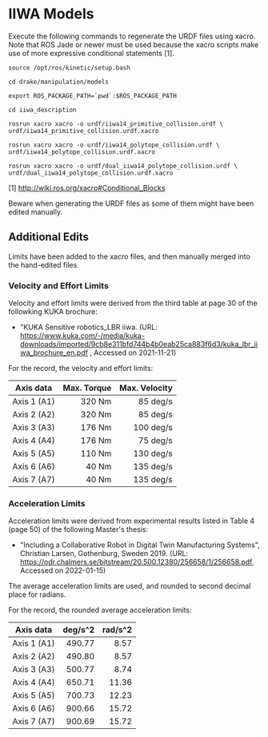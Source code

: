 # IIWA Models

Execute the following commands to regenerate the URDF files using xacro. Note
that ROS Jade or newer must be used because the xacro scripts make use of more
expressive conditional statements [1].

```
source /opt/ros/kinetic/setup.bash

cd drake/manipulation/models

export ROS_PACKAGE_PATH=`pwd`:$ROS_PACKAGE_PATH

cd iiwa_description

rosrun xacro xacro -o urdf/iiwa14_primitive_collision.urdf \
urdf/iiwa14_primitive_collision.urdf.xacro

rosrun xacro xacro -o urdf/iiwa14_polytope_collision.urdf \
urdf/iiwa14_polytope_collision.urdf.xacro

rosrun xacro xacro -o urdf/dual_iiwa14_polytope_collision.urdf \
urdf/dual_iiwa14_polytope_collision.urdf.xacro
```

[1] http://wiki.ros.org/xacro#Conditional_Blocks

Beware when generating the URDF files as some of them might have been edited
manually.

## Additional Edits

Limits have been added to the xacro files, and then manually merged into the
hand-edited files.

### Velocity and Effort Limits

Velocity and effort limits were derived from the third table at page 30 of the
followking KUKA brochure:

* "KUKA Sensitive robotics_LBR iiwa. (URL:
<https://www.kuka.com/-/media/kuka-downloads/imported/9cb8e311bfd744b4b0eab25ca883f6d3/kuka_lbr_iiwa_brochure_en.pdf>
, Accessed on 2021-11-21)

For the record, the velocity and effort limits:

|Axis data  |Max. Torque|Max. Velocity|
|-----------|----------:|------------:|
|Axis 1 (A1)|320 Nm     |85 deg/s     |
|Axis 2 (A2)|320 Nm     |85 deg/s     |
|Axis 3 (A3)|176 Nm     |100 deg/s    |
|Axis 4 (A4)|176 Nm     |75 deg/s     |
|Axis 5 (A5)|110 Nm     |130 deg/s    |
|Axis 6 (A6)|40 Nm      |135 deg/s    |
|Axis 7 (A7)|40 Nm      |135 deg/s    |

### Acceleration Limits

Acceleration limits were derived from experimental results listed in Table 4
(page 50) of the following Master's thesis:

* "Including a Collaborative Robot in Digital Twin Manufacturing Systems",
Christian Larsen, Gothenburg, Sweden 2019. (URL:
<https://odr.chalmers.se/bitstream/20.500.12380/256658/1/256658.pdf>, Accessed
on 2022-01-15)

The average acceleration limits are used, and rounded to second decimal
place for radians.

For the record, the rounded average acceleration limits:

|Axis data  | deg/s^2 | rad/s^2 |
|-----------|--------:|--------:|
|Axis 1 (A1)|490.77   |8.57     |
|Axis 2 (A2)|490.80   |8.57     |
|Axis 3 (A3)|500.77   |8.74     |
|Axis 4 (A4)|650.71   |11.36    |
|Axis 5 (A5)|700.73   |12.23    |
|Axis 6 (A6)|900.66   |15.72    |
|Axis 7 (A7)|900.69   |15.72    |
